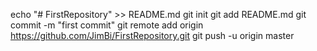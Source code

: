 echo "# FirstRepository" >> README.md
git init
git add README.md
git commit -m "first commit"
git remote add origin https://github.com/JimBi/FirstRepository.git
git push -u origin master
